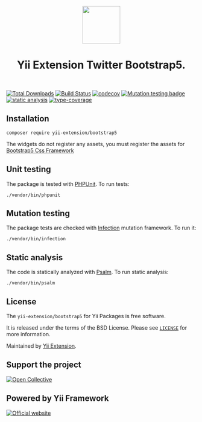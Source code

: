 <p align="center">
    <a href="https://github.com/yii-extension" target="_blank">
        <img src="https://lh3.googleusercontent.com/ehSTPnXqrkk0M3U-UPCjC0fty9K6lgykK2WOUA2nUHp8gIkRjeTN8z8SABlkvcvR-9PIrboxIvPGujPgWebLQeHHgX7yLUoxFSduiZrTog6WoZLiAvqcTR1QTPVRmns2tYjACpp7EQ=w2400" height="100px">
    </a>
    <h1 align="center">Yii Extension Twitter Bootstrap5.</h1>
    <br>
</p>

[![Total Downloads](https://poser.pugx.org/yii-extension/bootstrap5/downloads.png)](https://packagist.org/packages/yii-extension/bootstrap5)
[![Build Status](https://github.com/yii-extension/bootstrap5/workflows/build/badge.svg)](https://github.com/yii-extension/bootstrap5/actions?query=workflow%3Abuild)
[![codecov](https://codecov.io/gh/yii-extension/bootstrap5/branch/master/graph/badge.svg?token=9c397F54S0)](https://codecov.io/gh/yii-extension/bootstrap5)
[![Mutation testing badge](https://img.shields.io/endpoint?style=flat&url=https://badge-api.stryker-mutator.io/github.com/yii-extension/bootstrap5/master)](https://dashboard.stryker-mutator.io/reports/github.com/yii-extension/bootstrap5/master)
[![static analysis](https://github.com/yii-extension/bootstrap5/workflows/static%20analysis/badge.svg)](https://github.com/yii-extension/bootstrap5/actions?query=workflow%3A%22static+analysis%22)
[![type-coverage](https://shepherd.dev/github/yii-extension/bootstrap5/coverage.svg)](https://shepherd.dev/github/yii-extension/bootstrap5)


## Installation

```shell
composer require yii-extension/bootstrap5
```

The widgets do not register any assets, you must register the assets for [Bootstrap5 Css Framework](https://github.com/yii-extension/asset-bootstrap5)

## Unit testing

The package is tested with [PHPUnit](https://phpunit.de/). To run tests:

```shell
./vendor/bin/phpunit
```

## Mutation testing

The package tests are checked with [Infection](https://infection.github.io/) mutation framework. To run it:

```shell
./vendor/bin/infection
```

## Static analysis

The code is statically analyzed with [Psalm](https://psalm.dev/docs). To run static analysis:

```shell
./vendor/bin/psalm
```

## License

The `yii-extension/bootstrap5` for Yii Packages is free software.

It is released under the terms of the BSD License. Please see [`LICENSE`](./LICENSE.md) for more information.

Maintained by [Yii Extension](https://github.com/yii-extension).

## Support the project

[![Open Collective](https://img.shields.io/badge/Open%20Collective-sponsor-7eadf1?logo=open%20collective&logoColor=7eadf1&labelColor=555555)](https://opencollective.com/yiisoft)

## Powered by Yii Framework

[![Official website](https://img.shields.io/badge/Powered_by-Yii_Framework-green.svg?style=flat)](https://www.yiiframework.com/)
